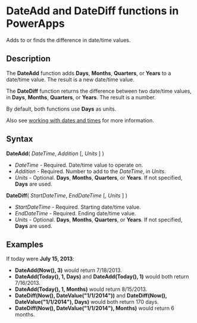<properties
	pageTitle="DateAdd and DateDiff functions | Microsoft PowerApps"
	description="Reference information, including syntax and examples, for the DateAdd and DateDiff functions in PowerApps"
	services=""
	suite="powerapps"
	documentationCenter="na"
	authors="gregli-msft"
	manager="dwrede"
	editor=""
	tags=""/>

<tags
   ms.service="powerapps"
   ms.devlang="na"
   ms.topic="article"
   ms.tgt_pltfrm="na"
   ms.workload="na"
   ms.date="11/07/2015"
   ms.author="gregli"/>

# DateAdd and DateDiff functions in PowerApps #

Adds to or finds the difference in date/time values.

## Description ##

The **DateAdd** function adds **Days**, **Months**, **Quarters**, or **Years** to a date/time value.  The result is a new date/time value.

The **DateDiff** function returns the difference between two date/time values, in **Days**, **Months**, **Quarters**, or **Years**.  The result is a number.

By default, both functions use **Days** as units.

Also see [working with dates and times](../show-text-dates-times.md) for more information.

## Syntax ##

**DateAdd**( *DateTime*, *Addition* [, *Units* ] )

- *DateTime* - Required.  Date/time value to operate on.
- *Addition* - Required.  Number to add to the *DateTime*, in *Units*.
- *Units* - Optional. **Days**, **Months**, **Quarters**, or **Years**.  If not specified, **Days** are used.

**DateDiff**( *StartDateTime*, *EndDateTime* [, *Units* ] )

- *StartDateTime* - Required.  Starting date/time value.
- *EndDateTime* - Required.  Ending date/time value.
- *Units* - Optional. **Days**, **Months**, **Quarters**, or **Years**.  If not specified, **Days** are used.

## Examples ##

If today were **July 15, 2013**:

- **DateAdd(Now(), 3)** would return 7/18/2013.
- **DateAdd(Today(), 1, Days)** and **DateAdd(Today(), 1)** would both return 7/16/2013.
- **DateAdd(Today(), 1, Months)** would return 8/15/2013.
- **DateDiff(Now(), DateValue("1/1/2014"))** and **DateDiff(Now(), DateValue("1/1/2014"), Days)** would both return 170 days.
- **DateDiff(Now(), DateValue("1/1/2014"), Months)** would return 6 months.
